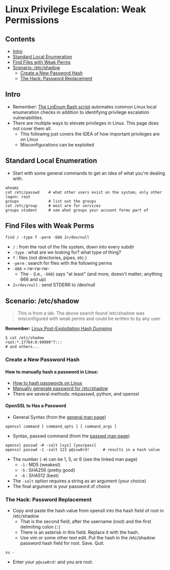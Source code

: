 # Linux Privilege Escalation: Weak Permissions

## Contents
- [Intro](#intro)
- [Standard Local Enumeration](#standard-local-enumeration)
- [Find Files with Weak Perms](#find-files-with-weak-perms)
- [Scenario: /etc/shadow](#scenario-etcshadow)
  - [Create a New Password Hash](#create-a-new-password-hash)
  - [The Hack: Password Replacement](#the-hack-password-replacement)

## Intro
- Remember: [The LinEnum Bash script](../1_Local_Enumeration/nix_automating_local_enum.md#a-linux-local-enum-script) automates common Linux local enumeration checks in addition to identifying privilege escalation vulnerabilities.
- There are multiple ways to elevate privileges in Linux. This page does not cover them all.
  - This following just covers the IDEA of how important privileges are on Linux
  - Misconfigurations can be exploited

## Standard Local Enumeration
- Start with some general commands to get an idea of what you're dealing with.
```
whoami
cat /etc/passwd    # what other users exist on the system; only other logon: root
groups             # list out the groups
cat /etc/group     # most are for services
groups student     # see what groups your account forms part of
```

## Find Files with Weak Perms
```
find / -type f -perm -666 2>/dev/null
```
- `/` : from the root of the file system, down into every subdir
- `-type` : what are we looking for? what type of thing?
- `f` : files (not directories, pipes, etc.)
- `-perm` : search for files with the following perms
- `-666` = rw-rw-rw-
  - The `-` (i.e., `-666`) says "at least" (and more, doesn't matter; anything 666 and up)
- `2>/dev/null` : send STDERR to /dev/null

## Scenario: /etc/shadow
> This is from a lab. The above search found /etc/shadow was misconfigured with weak perms and could be written to by any user.

**Remember:** [Linux Post-Exploitation Hash Dumping](../6_Dump_n_Crack/nix_dump_n_crack.md)

```
$ cat /etc/shadow
root:*.17764:0:99999"7:::
# and others...
```

### Create a New Password Hash

#### How to manually hash a password in Linux:
  - [How to hash passwords on Linux](https://linuxconfig.org/how-to-hash-passwords-on-linux)
  - [Manually generate password for /etc/shadow](https://unix.stackexchange.com/questions/81240/manually-generate-password-for-etc-shadow)
- There are several methods:  mkpasswd, python, and openssl
 
#### OpenSSL to Has a Password
- General Syntax (from the [general man page](https://linux.die.net/man/1/openssl))
```
openssl command [ command_opts ] [ command_args ] 
```
- Syntax, passwd command (from the [passwd man page](https://www.openssl.org/docs/man1.1.1/man1/openssl-passwd.html))
```
openssl passwd -# -salt [xyz] [yourpass]
openssl passwd -1 -salt 123 p@ssw0rd!      # results in a hash value 
```
- The number (`-#`) can be 1, 5, or 6 (see the linked man page)
  - `-1` : MD5 (weakest)
  - `-5` : SHA256 (pretty good)
  - `-6` : SHA512 (best)
- The `-salt` option requires a string as an argument (your choice)
- The final argument is your password of choice

### The Hack: Password Replacement
- Copy and paste the hash value from opensll into the hash field of root in /etc/shadow
  - That is the second field, after the username (root) and the first delimiting colon (`:`)
  - There is an asterisk in this field. Replace it with the hash.
  - Use vim or some other text edit. Put the hash in the /etc/shadow password hash field for root. Save. Quit.
```
su -
```
- Enter your `p@ssw0rd!` and you are root.
